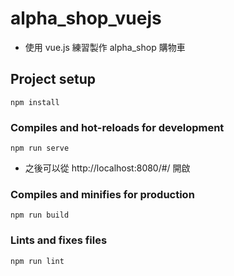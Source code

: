 # alpha_shop_vuejs

- 使用 vue.js 練習製作 alpha_shop 購物車

## Project setup

```
npm install
```

### Compiles and hot-reloads for development

```
npm run serve
```

- 之後可以從 http://localhost:8080/#/ 開啟

### Compiles and minifies for production

```
npm run build
```

### Lints and fixes files

```
npm run lint
```
